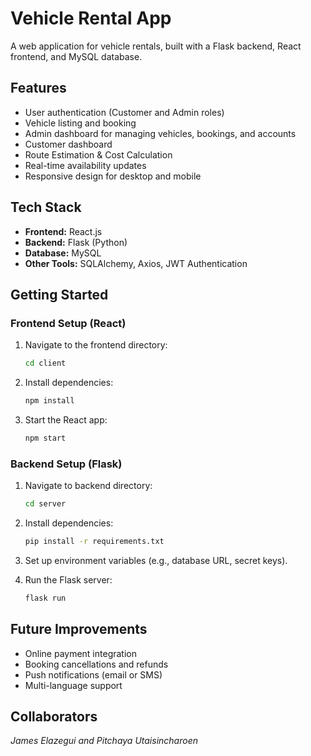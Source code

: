 # Vehicle Rental App

A web application for vehicle rentals, built with a Flask backend, React frontend, and MySQL database.

## Features

- User authentication (Customer and Admin roles)
- Vehicle listing and booking
- Admin dashboard for managing vehicles, bookings, and accounts
- Customer dashboard
- Route Estimation & Cost Calculation
- Real-time availability updates
- Responsive design for desktop and mobile

## Tech Stack

- **Frontend:** React.js
- **Backend:** Flask (Python)
- **Database:** MySQL
- **Other Tools:** SQLAlchemy, Axios, JWT Authentication

## Getting Started

### Frontend Setup (React)

1. Navigate to the frontend directory:
   ```bash
   cd client
   ```

2. Install dependencies:
   ```bash
   npm install
   ```

3. Start the React app:
   ```bash
   npm start
   ```


### Backend Setup (Flask)

1. Navigate to backend directory:
   ```bash
   cd server
   ```
2. Install dependencies:
   ```bash
   pip install -r requirements.txt
   ```

3. Set up environment variables (e.g., database URL, secret keys).

4. Run the Flask server:
   ```bash
   flask run
   ```

## Future Improvements

- Online payment integration
- Booking cancellations and refunds
- Push notifications (email or SMS)
- Multi-language support

## Collaborators

*James Elazegui and Pitchaya Utaisincharoen*

